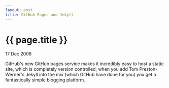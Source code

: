 ```yaml
---
layout: post
title: GitHub Pages and Jekyll
---
```

{{ page.title }}
================

<p class="date">17 Dec 2008</p>

GitHub's new GitHub pages service makes it incredibly easy to host a static site, which is completely version controlled, when you add Tom Preston-Werner's Jekyll into the mix (which GitHub have done for you) you get a fantastically simple blogging platform.
